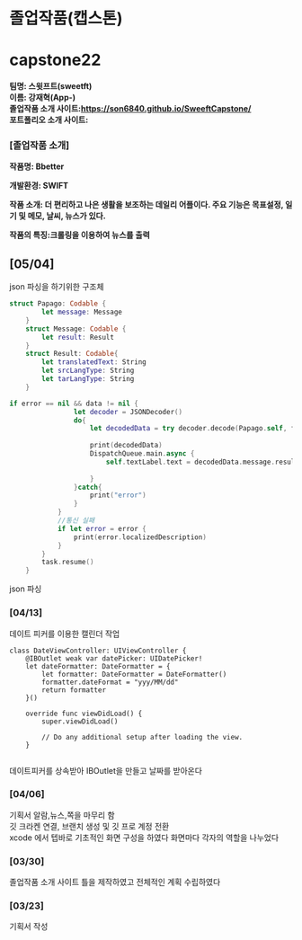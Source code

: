 # 졸업작품(캡스톤)

# capstone22

**팀명: 스윗프트(sweetft) <br>
이름: 강재혁(App-)** <br>
**졸업작품 소개 사이트:https://son6840.github.io/SweeftCapstone/** <br> 
**포트폴리오 소개 사이트:**

### [졸업작품 소개]

**작품명: Bbetter**

**개발환경: SWIFT** 

**작품 소개: 더 편리하고 나은 생활을 보조하는 데일리 어플이다. 주요 기능은 목표설정, 일기 및 메모, 날씨, 뉴스가 있다.** 

**작품의 특징:크롤링을 이용하여 뉴스를 출력**

## [05/04]
json 파싱을 하기위한 구조체

```swift
struct Papago: Codable {
        let message: Message
    }
    struct Message: Codable {
        let result: Result
    }
    struct Result: Codable{
        let translatedText: String
        let srcLangType: String
        let tarLangType: String
    }
```

```swift
if error == nil && data != nil {
                let decoder = JSONDecoder()
                do{
                    let decodedData = try decoder.decode(Papago.self, from: data!)
                    
                    print(decodedData)
                    DispatchQueue.main.async {
                        self.textLabel.text = decodedData.message.result.translatedText
                        
                    }
                }catch{
                    print("error")
                }
            }
            //통신 실패
            if let error = error {
                print(error.localizedDescription)
            }
        }
        task.resume()
    }
```

json 파싱

### [04/13]
데이트 피커를 이용한 캘린더 작업
```
class DateViewController: UIViewController {
    @IBOutlet weak var datePicker: UIDatePicker!
    let dateFormatter: DateFormatter = {
        let formatter: DateFormatter = DateFormatter()
        formatter.dateFormat = "yyy/MM/dd"
        return formatter
    }()
    
    override func viewDidLoad() {
        super.viewDidLoad()

        // Do any additional setup after loading the view.
    }
    
```
데이트피커를 상속받아 IBOutlet을 만들고 날짜를 받아온다

### [04/06]
기획서 알람,뉴스,쪽을 마무리 함 <br>
깃 크라켄 연결, 브랜치 생성 및 깃 프로 계정 전환 <br>
xcode 에서 텝바로 기초적인 화면 구성을 하였다
화면마다 각자의 역할을 나누었다


### [03/30]

졸업작품 소개 사이트 틀을 제작하였고 전체적인 계획 수립하였다
### [03/23]

기획서 작성 


